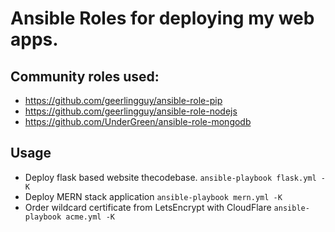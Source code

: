 # Ansible Roles for deploying my web apps.


## Community roles used:

* https://github.com/geerlingguy/ansible-role-pip
* https://github.com/geerlingguy/ansible-role-nodejs
* https://github.com/UnderGreen/ansible-role-mongodb


## Usage

* Deploy flask based website thecodebase. `ansible-playbook flask.yml -K`
* Deploy MERN stack application `ansible-playbook mern.yml -K`
* Order wildcard certificate from LetsEncrypt with CloudFlare `ansible-playbook acme.yml -K`
